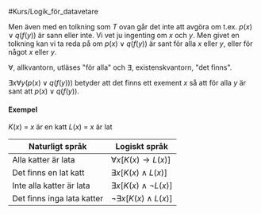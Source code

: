 #Kurs/Logik_för_datavetare 

Men även med en tolkning som $T$ ovan går det inte att avgöra om t.ex. $p(x) \lor q(f(y))$ är sann eller inte. Vi vet ju ingenting om $x$ och $y$. Men givet en tolkning kan vi ta reda på om $p(x) \lor q(f(y))$ är sant för alla $x$ eller $y$, eller för något $x$ eller $y$.

$\forall$, allkvantorn, utläses "för alla" och $\exists$, existenskvantorn, "det finns".

$\exists x \forall y (p(x) \lor q(f(y)))$ betyder att det finns ett exement $x$ så att för alla $y$ är sant  att $p(x) \lor q(f(y))$.

#### Exempel
$K(x)$ = $x$ är en katt
$L(x)$ = $x$ är lat

|Naturligt språk|Logiskt språk|
|---|---|
|Alla katter är lata|$\forall x[K(x) \to L(x)]$|
|Det finns en lat katt|$\exists x [K(x) \land L(x)]$|
|Inte alla katter är lata|$\exists x [K(x) \land \neg L(x)]$|
|Det finns inga lata katter|$\neg \exists x[K(x) \land L(x)]$|



